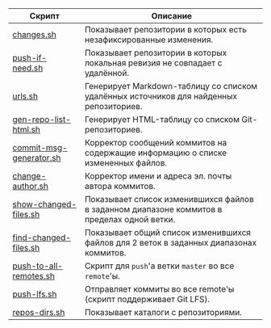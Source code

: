 | Скрипт  | Описание |
| ------------- | ------------- |
| [changes.sh](changes.sh) | Показывает репозитории в которых есть незафиксированные изменения. |
| [push-if-need.sh](push-if-need.sh) | Показывает репозитории в которых локальная ревизия не совпадает с удалённой. |
| [urls.sh](urls.sh) | Генерирует Markdown-таблицу со списком удалённых источников для найденных репозиториев. |
| [gen-repo-list-html.sh](gen-repo-list-html.sh) | Генерирует HTML-таблицу со списком Git-репозиториев. |
| [commit-msg-generator.sh](commit-msg-generator.sh) | Корректор сообщений коммитов на содержащие информацию о списке измененных файлов. |
| [change-author.sh](change-author.sh) | Корректор имени и адреса эл. почты автора коммитов. |
| [show-changed-files.sh](show-changed-files.sh) | Показывает список изменившихся файлов в заданном диапазоне коммитов в пределах одной ветки. |
| [find-changed-files.sh](find-changed-files.sh) | Показывает общий список изменившихся файлов для 2 веток в заданных диапазонах коммитов. |
| [push-to-all-remotes.sh](push-to-all-remotes.sh) | Скрипт для ```push```'а ветки ```master``` во все ```remote```'ы. |
| [push-lfs.sh](push-lfs.sh) | Отправляет коммиты во все remote'ы (скрипт поддерживает Git LFS). |
| [repos-dirs.sh](repos-dirs.sh) | Показывает каталоги с репозиториями. |
